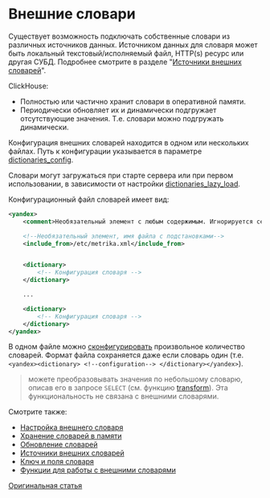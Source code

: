 <a name="dicts-external_dicts"></a>

# Внешние словари

Существует возможность подключать собственные словари из различных источников данных. Источником данных для словаря может быть локальный текстовый/исполняемый файл, HTTP(s) ресурс или другая СУБД. Подробнее смотрите в разделе "[Источники внешних словарей](external_dicts_dict_sources.md)".

ClickHouse:

-   Полностью или частично хранит словари в оперативной памяти.
-   Периодически обновляет их и динамически подгружает отсутствующие значения. Т.е. словари можно подгружать динамически.

Конфигурация внешних словарей находится в одном или нескольких файлах. Путь к конфигурации указывается в параметре [dictionaries_config](../../operations/server_settings/settings.md).

Словари могут загружаться при старте сервера или при первом использовании, в зависимости от настройки [dictionaries_lazy_load](../../operations/server_settings/settings.md).

Конфигурационный файл словарей имеет вид:

```xml
<yandex>
    <comment>Необязательный элемент с любым содержимым. Игнорируется сервером ClickHouse.</comment>

    <!--Необязательный элемент, имя файла с подстановками-->
    <include_from>/etc/metrika.xml</include_from>


    <dictionary>
        <!-- Конфигурация словаря -->
    </dictionary>

    ...

    <dictionary>
        <!-- Конфигурация словаря -->
    </dictionary>
</yandex>
```

В одном файле можно [сконфигурировать](external_dicts_dict.md) произвольное количество словарей. Формат файла сохраняется даже если словарь один (т.е. `<yandex><dictionary> <!--configuration--> </dictionary></yandex>`).

>можете преобразовывать значения по небольшому словарю, описав его в запросе `SELECT` (см. функцию [transform](../functions/other_functions.md)). Эта функциональность не связана с внешними словарями.


Смотрите также:

- [Настройка внешнего словаря](external_dicts_dict.md)
- [Хранение словарей в памяти](external_dicts_dict_layout.md)
- [Обновление словарей](external_dicts_dict_lifetime.md)
- [Источники внешних словарей](external_dicts_dict_sources.md)
- [Ключ и поля словаря](external_dicts_dict_structure.md)
- [Функции для работы с внешними словарями](../functions/ext_dict_functions.md#ext_dict_functions)

[Оригинальная статья](https://clickhouse.yandex/docs/ru/query_language/dicts/external_dicts/) <!--hide-->
